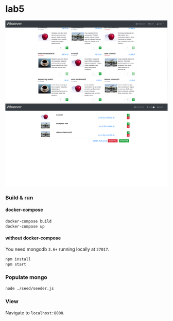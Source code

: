 # lab5
![first](https://github.com/Danieluss/AdvancedInternetApplications/blob/master/lab_5/lab_5_1.png "Shop view")
![second](https://github.com/Danieluss/AdvancedInternetApplications/blob/master/lab_5/lab_5_2.png "Cart view")

### Build & run
#### docker-compose
```
docker-compose build
docker-compose up
```
#### without docker-compose
You need mongodb `3.6+` running locally at `27017`.

```
npm install
npm start
```

### Populate mongo

```
node ./seed/seeder.js
```

### View

Navigate to `localhost:8000`.

